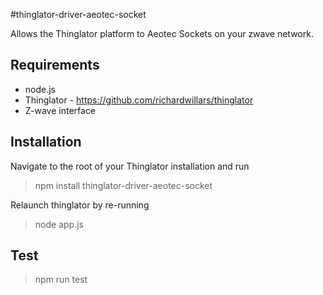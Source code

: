 #thinglator-driver-aeotec-socket

Allows the Thinglator platform to Aeotec Sockets on your zwave network.


## Requirements
- node.js
- Thinglator - https://github.com/richardwillars/thinglator
- Z-wave interface

## Installation
Navigate to the root of your Thinglator installation and run
> npm install thinglator-driver-aeotec-socket

Relaunch thinglator by re-running
> node app.js


## Test
> npm run test
